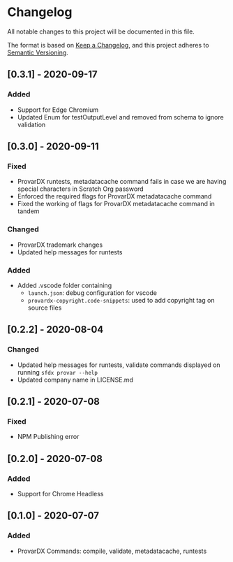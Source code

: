# Changelog

All notable changes to this project will be documented in this file.

The format is based on [Keep a Changelog](https://keepachangelog.com/en/1.0.0/),
and this project adheres to [Semantic Versioning](https://semver.org/spec/v2.0.0.html).

## [0.3.1] - 2020-09-17

### Added

-   Support for Edge Chromium
-   Updated Enum for testOutputLevel and removed from schema to ignore validation

## [0.3.0] - 2020-09-11

### Fixed

-   ProvarDX runtests, metadatacache command fails in case we are having special characters in Scratch Org password
-   Enforced the required flags for ProvarDX metadatacache command
-   Fixed the working of flags for ProvarDX metadatacache command in tandem

### Changed

-   ProvarDX trademark changes
-   Updated help messages for runtests

### Added

-   Added .vscode folder containing
    -   `launch.json`: debug configuration for vscode
    -   `provardx-copyright.code-snippets`: used to add copyright tag on source files

## [0.2.2] - 2020-08-04

### Changed

-   Updated help messages for runtests, validate commands displayed on running `sfdx provar --help`
-   Updated company name in LICENSE.md

## [0.2.1] - 2020-07-08

### Fixed

-   NPM Publishing error

## [0.2.0] - 2020-07-08

### Added

-   Support for Chrome Headless

## [0.1.0] - 2020-07-07

### Added

-   ProvarDX Commands: compile, validate, metadatacache, runtests
